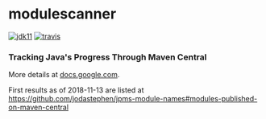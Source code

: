 # modulescanner

[![jdk11](https://img.shields.io/badge/jdk-11-blue.svg)](http://jdk.java.net/11)
[![travis](https://travis-ci.com/sandermak/modulescanner.svg?branch=master)](https://travis-ci.com/sandermak/modulescanner)

### Tracking Java's Progress Through Maven Central

More details at [docs.google.com](https://docs.google.com/document/d/1rT9tWLdH0zPbQaZ6-eAJ5NKU6NI78ATcsXSWhLYhkw8).

First results as of 2018-11-13 are listed at https://github.com/jodastephen/jpms-module-names#modules-published-on-maven-central
